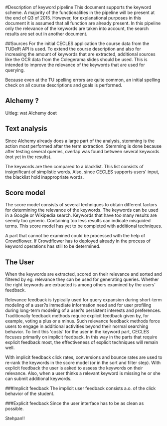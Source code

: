 #Description of keyword pipeline
This document supports the keyword scheme. A majority of the functionalities in the pipeline will be present at the end of Q3 of 2015. However, for explanational purposes in this document it is assumed that all function are already present. In this pipeline only the relevance of the keywords are taken into account, the search results are set out in another document. 

##Sources
For the initial CECLES application the course data from the TUDelft API is used. To extend the course description and also for increasing the amount of keywords that are extracted, additional sources like the OCR data from the Colegerama slides should be used. This is intended to improve the relevance of the keywords that are used for querying.

Because even at the TU spelling errors are quite common, an initial spelling check on all course descriptions and goals is performed.

## Alchemy ?
Uitleg: wat Alchemy doet


## Text analysis
Since Alchemy already does a large part of the analysis, stemming is the action most performed after the term extraction. Stemming is done because after testing several queries, overlap was found between several keywords (not yet in the results). 

The keywords are then compared to a blacklist. This list consists of insignificant of simplistic words. Also, since CECLES supports users' input, the blacklist hold inappropriate words.

## Score model
The score model consists of several techniques to obtain different factors for determining the relevance of the keywords.
The keywords can be used in a Google or Wikipedia search. Keywords that have too many results are seemly too generic. Containing too less results can indicate misguided terms. 
This score model has yet to be completed with additional techniques.

A part that cannot be examined could be processed with the help of Crowdflower. If Crowdflower has to deployed already in the process of keyword operations has still to be determined.

## The User
When the keywords are extracted, scored on their relevance and sorted and filtered by eg. relevance they can be used for generating queries. Whether the right keywords are extracted is among others examined by the users' feedback. 

Relevance feedback is typically used for query expansion during short-term modeling of a user?s immediate information need and for user profiling during long-term modeling of a user?s persistent interests and preferences. Traditionally feedback methods require explicit feedback given by, for example, voting a plus or a minus. Such relevance feedback methods force users to engage in additional activities beyond their normal searching behavior. To limit this 'costs' for the user in the keyword part, CECLES focuses primarily on implicit feedback. In this way in the parts that require explicit feedback most, the effectiveness of explicit techniques will remain well.

With implicit feedback click rates, conversions and bounce rates are used to re-rank the keywords in the score model  (or in the sort and filter step). With explicit feedback the user is asked to assess the keywords on their relevance. 
Also, when a user thinks a relevant keyword is missing he or she can submit additional keywords.

###Implicit feedback
The implicit user feedback consists a.o. of the click behavior of the student. 

###Explicit feedback
Since the user interface has to be as clean as possible.


Stehpan!!





<!--
Implicit student /user
explicit teacher /expert


mate van stemming


Click op keyworda
Bepalen populariteit categorie
-->

